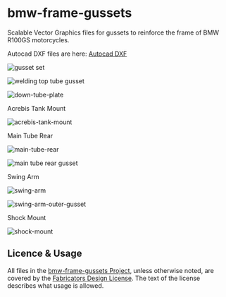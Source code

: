 # bmw-frame-gussets

Scalable Vector Graphics files for gussets to reinforce the frame of BMW R100GS motorcycles.

Autocad DXF files are here: [Autocad DXF](https://github.com/glevand/bmw-frame-gussets/tree/master/autocad-dxf)

![gusset set](images/gussets-and-patterns.jpg)

![welding top tube gusset](images/welding-top-tube-gusset.jpg)

![down-tube-plate](images/down-tube-plate.jpg)

Acrebis Tank Mount

![acrebis-tank-mount](images/acrebis-tank-mount.jpg)

Main Tube Rear

![main-tube-rear](images/main-tube-rear.jpg)

![main tube rear gusset](images/main-tube-rear-gusset.jpg)

Swing Arm

![swing-arm](images/swing-arm.jpg)

![swing-arm-outer-gusset](images/swing-arm-outer-gusset.jpg)

Shock Mount

![shock-mount](images/shock-mount.jpg)

## Licence & Usage

All files in the [bmw-frame-gussets Project](https://github.com/glevand/bmw-frame-gussets), unless
otherwise noted, are covered by the
[Fabricators Design License](https://github.com/glevand/bmw-frame-gussets/blob/master/fabricators-design-license.txt).
The text of the license describes what usage is allowed.
